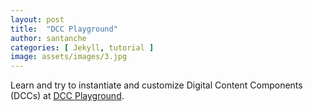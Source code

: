 ```yaml
---
layout: post
title:  "DCC Playground"
author: santanche
categories: [ Jekyll, tutorial ]
image: assets/images/3.jpg
---
```

Learn and try to instantiate and customize Digital Content Components (DCCs) at <a href="https://harena-lab.github.io/harena-docs/js/harena/dccs/playground/">DCC Playground</a>.

